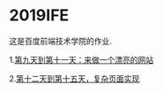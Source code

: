# 2019IFE
这是百度前端技术学院的作业.

1.[第九天到第十一天：来做一个漂亮的网站](https://whatqiu.github.io/2019IFE/day9.html)

2.[第十二天到第十五天，复杂页面实现](https://whatqiu.github.io/2019IFE/day12.html)
